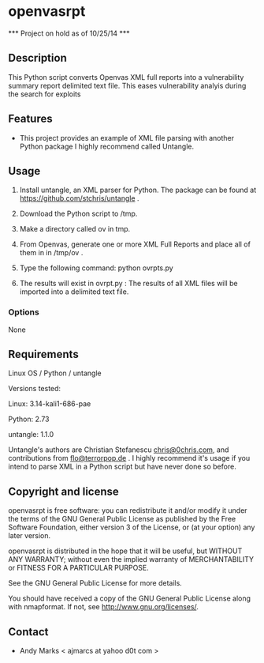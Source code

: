 openvasrpt
==========

*** Project on hold as of 10/25/14 *** 

Description
-----------
This Python script converts Openvas XML full reports into a vulnerability summary report delimited text file. This eases vulnerability analyis during the search for exploits

Features
--------
* This project provides an example of XML file parsing with another Python package I highly recommend called Untangle.

Usage
-----
1. Install untangle, an XML parser for Python.  The package can be found at https://github.com/stchris/untangle .

2. Download the Python script to /tmp.

3. Make a directory called ov in tmp.

4. From Openvas, generate one or more XML Full Reports and place all of them in in /tmp/ov .

5. Type the following command:   python ovrpts.py

6. The results will exist in ovrpt.py : The results of all XML files will be imported into a delimited text file.

### Options
None

Requirements
------------
Linux OS / Python / untangle

Versions tested:

Linux: 3.14-kali1-686-pae

Python: 2.73

untangle: 1.1.0

Untangle's authors are Christian Stefanescu <chris@0chris.com>, and contributions from <flo@terrorpop.de> . I highly recommend it's usage if you intend to parse XML in a Python script but have never done so before.


Copyright and license
---------------------
openvasrpt is free software: you can redistribute it and/or modify it under the terms of the GNU General Public License as published by the Free Software Foundation, either version 3 of the License, or (at your option) any later version.

openvasrpt is distributed in the hope that it will be useful, but WITHOUT ANY WARRANTY; without even the implied warranty of MERCHANTABILITY or FITNESS FOR A PARTICULAR PURPOSE.  

See the GNU General Public License for more details.

You should have received a copy of the GNU General Public License along with nmapformat. 
If not, see http://www.gnu.org/licenses/.

Contact
-------
* Andy Marks < ajmarcs at yahoo d0t com >
